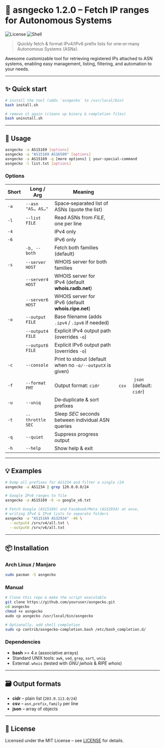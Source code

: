 # 🦎 asngecko 1.2.0 – Fetch IP ranges for Autonomous Systems

![License](https://img.shields.io/badge/license-MIT-blue)
![Shell](https://img.shields.io/badge/shell-bash-green)

> Quickly fetch & format IPv4/IPv6 prefix lists for one‑or‑many Autonomous Systems (ASNs).

Awesome customizable tool for retrieving registered IPs attached to ASN systems, enabling easy management, listing, filtering, and automation to your needs.

---

## ✨ Quick start

```bash
# install the tool (adds `asngecko` to /usr/local/bin)
bash install.sh

# remove it again (cleans up binary & completion files)
bash uninstall.sh
```

---

## 🚀 Usage

```bash
asngecko -a AS15169 [options]
asngecko -a "AS15169 AS16509" [options]
asngecko -a AS15169 -q [more options] | your-special-command
asngecko -l list.txt [options]
```

### Options

| Short | Long / Arg        | Meaning                                                   |         |                           |
| ----- | ----------------- | --------------------------------------------------------- | ------- | ------------------------- |
| `-a`  | `--asn "AS… AS…"` | Space‑separated list of ASNs (quote the list)             |         |                           |
| `-l`  | `--list FILE`     | Read ASNs from *FILE*, one per line                       |         |                           |
| `-4`  |                   | IPv4 only                                                 |         |                           |
| `-6`  |                   | IPv6 only                                                 |         |                           |
|       | `-b, --both`      | Fetch both families (default)                             |         |                           |
| `-s`  | `--server HOST`   | WHOIS server for both families                            |         |                           |
|       | `--server4 HOST`  | WHOIS server for IPv4 (default **whois.radb.net**)        |         |                           |
|       | `--server6 HOST`  | WHOIS server for IPv6 (default **whois.ripe.net**)        |         |                           |
| `-o`  | `--output FILE`   | Base filename (adds `.ipv4` / `.ipv6` if needed)          |         |                           |
|       | `--output4 FILE`  | Explicit IPv4 output path (overrides `-o`)                |         |                           |
|       | `--output6 FILE`  | Explicit IPv6 output path (overrides `-o`)                |         |                           |
| `-c`  | `--console`       | Print to stdout (default when no `-o/--outputX` is given) |         |                           |
| `-f`  | `--format FMT`    | Output format: `cidr`                                     |  `csv`  |  `json` (default: `cidr`) |
| `-u`  | `--uniq`          | De‑duplicate & sort prefixes                              |         |                           |
| `-t`  | `--throttle SEC`  | Sleep *SEC* seconds between individual ASN queries        |         |                           |
| `-q`  | `--quiet`         | Suppress progress output                                  |         |                           |
| `-h`  | `--help`          | Show help & exit                                          |         |                           |

---

## 💡 Examples

```bash
# Dump all prefixes for AS1234 and filter a single /24
asngecko -a AS1234 | grep 120.0.0.0/24

# Google IPv6 ranges to file
asngecko -a AS15169 -6 -o google_v6.txt

# Fetch Google (AS15169) and Facebook/Meta (AS32934) at once,
# writing IPv4 & IPv6 lists to separate folders
asngecko -a "AS15169 AS32934" -46 \
  --output4 /srv/v4/all.txt \
  --output6 /srv/v6/all.txt
```

---

## 📦 Installation

### Arch Linux / Manjaro

```bash
sudo pacman -S asngecko
```

### Manual

```bash
# Clone this repo & make the script executable
git clone https://github.com/youruser/asngecko.git
cd asngecko
chmod +x asngecko
audo cp asngecko /usr/local/bin/asngecko

# Optionally, add shell completion
sudo cp contrib/asngecko-completion.bash /etc/bash_completion.d/
```

### Dependencies

* **bash** >= 4.x (associative arrays)
* Standard UNIX tools: `awk`, `sed`, `grep`, `sort`, `uniq`
* External: `whois` (tested with *GNU jwhois* & *RIPE whois*)

---

## 🗃️ Output formats

* **cidr** – plain list (`203.0.113.0/24`)
* **csv**  – `asn,prefix,family` per line
* **json** – array of objects

---

## 📜 License

Licensed under the MIT License – see [LICENSE](LICENSE) for details.
